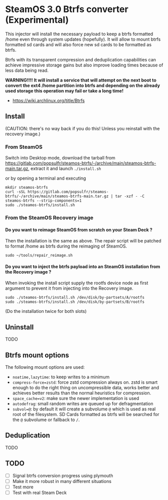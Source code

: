 # SteamOS 3.0 Btrfs converter (Experimental)

This injector will install the necessary payload to keep a btrfs formatted /home even through system updates (hopefully).
It will allow to mount btrfs formatted sd cards and will also force new sd cards to be formatted as btrfs.

Btrfs with its transparent compression and deduplication capabilities can achieve impressive storage gains but also improve loading times because of less data being read.

**WARNING!!!! It will install a service that will attempt on the next boot to convert the ext4 /home partition into btrfs and depending on the already used storage this operation may fail or take a long time!**

- https://wiki.archlinux.org/title/Btrfs

## Install

(CAUTION: there's no way back if you do this! Unless you reinstall with the recovery image.)

### From SteamOS

Switch into Desktop mode, download the tarball from https://gitlab.com/popsulfr/steamos-btrfs/-/archive/main/steamos-btrfs-main.tar.gz, extract it and launch `./install.sh`

or by opening a terminal and executing

```
mkdir steamos-btrfs
curl -sSL https://gitlab.com/popsulfr/steamos-btrfs/-/archive/main/steamos-btrfs-main.tar.gz | tar -xzf - -C steamos-btrfs --strip-components=1
sudo ./steamos-btrfs/install.sh
```

### From the SteamOS Recovery image

#### Do you want to reimage SteamOS from scratch on your Steam Deck ?

Then the installation is the same as above. The repair script will be patched to format /home as btrfs during the reimaging of SteamOS.

```
sudo ~/tools/repair_reimage.sh
```

#### Do you want to inject the btrfs payload into an SteamOS installation from the Recovery image ?

When invoking the install script supply the rootfs device node as first argument to prevent it from injecting into the Recovery image.

```
sudo ./steamos-btrfs/install.sh /dev/disk/by-partsets/A/rootfs
sudo ./steamos-btrfs/install.sh /dev/disk/by-partsets/B/rootfs
```

(Do the installation twice for both slots)

## Uninstall

TODO

## Btrfs mount options

The following mount options are used:

- `noatime,lazytime`: to keep writes to a minimum
- `compress-force=zstd`: force zstd compression always on. zstd is smart enough to do the right thing on uncompressible data, works better and achieves better results than the normal heuristics for compression.
- `space_cache=v2`: make sure the newer implementation is used
- `autodefrag`: small random writes are queued up for defragmentation
- `subvol=@`: by default it will create a subvolume `@` which is used as real root of the filesystem. SD Cards formatted as btrfs will be searched for the `@` subvolume or fallback to `/`.

## Deduplication

TODO

## TODO

- [ ] Signal btrfs conversion progress using plymouth
- [ ] Make it more robust in many different situations
- [ ] Test more
- [ ] Test with real Steam Deck
